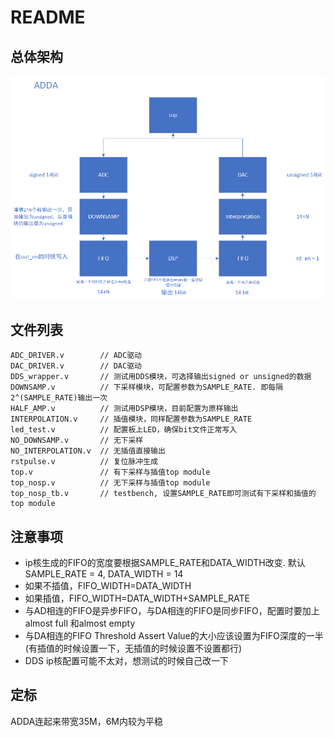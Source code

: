 # README

## 总体架构

![block_diagram](https://github.com/Ryushane/ADDA_verilog/blob/master/Pictures/System%20block%20diagram.png)

## 文件列表

```
ADC_DRIVER.v        // ADC驱动
DAC_DRIVER.v        // DAC驱动
DDS_wrapper.v       // 测试用DDS模块，可选择输出signed or unsigned的数据
DOWNSAMP.v          // 下采样模块，可配置参数为SAMPLE_RATE. 即每隔2^(SAMPLE_RATE)输出一次
HALF_AMP.v          // 测试用DSP模块，目前配置为原样输出
INTERPOLATION.v     // 插值模块，同样配置参数为SAMPLE_RATE
led_test.v          // 配置板上LED，确保bit文件正常写入
NO_DOWNSAMP.v       // 无下采样
NO_INTERPOLATION.v  // 无插值直接输出
rstpulse.v          // 复位脉冲生成
top.v               // 有下采样与插值top module
top_nosp.v          // 无下采样与插值top module
top_nosp_tb.v       // testbench, 设置SAMPLE_RATE即可测试有下采样和插值的top module
```

## 注意事项
- ip核生成的FIFO的宽度要根据SAMPLE_RATE和DATA_WIDTH改变. 默认SAMPLE_RATE = 4, DATA_WIDTH = 14
- 如果不插值，FIFO_WIDTH=DATA_WIDTH
- 如果插值，FIFO_WIDTH=DATA_WIDTH+SAMPLE_RATE
- 与AD相连的FIFO是异步FIFO，与DA相连的FIFO是同步FIFO，配置时要加上almost full 和almost empty
- 与DA相连的FIFO Threshold Assert Value的大小应该设置为FIFO深度的一半(有插值的时候设置一下，无插值的时候设置不设置都行)
- DDS ip核配置可能不太对，想测试的时候自己改一下

## 定标

ADDA连起来带宽35M，6M内较为平稳

